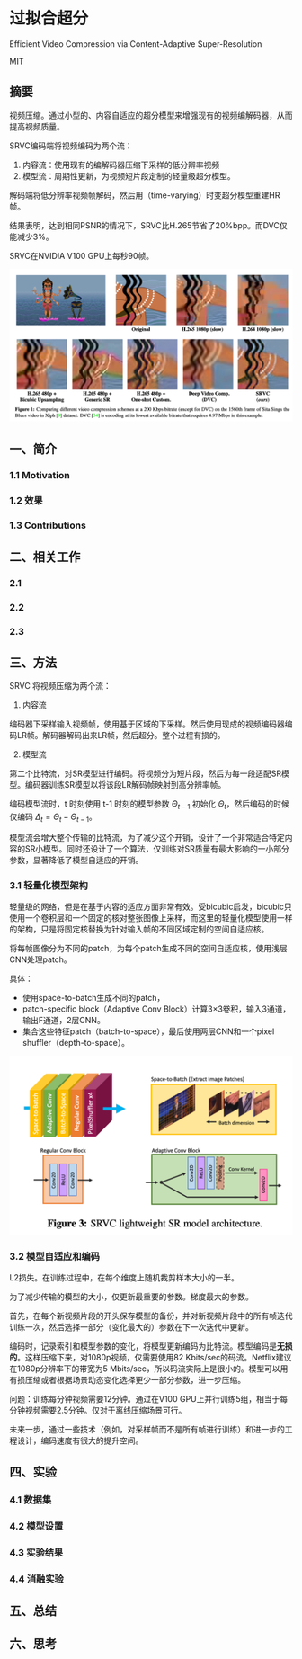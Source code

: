 # 过拟合超分

Efficient Video Compression via Content-Adaptive Super-Resolution

MIT

## 摘要

视频压缩。通过小型的、内容自适应的超分模型来增强现有的视频编解码器，从而提高视频质量。

SRVC编码端将视频编码为两个流：

1. 内容流：使用现有的编解码器压缩下采样的低分辨率视频
2. 模型流：周期性更新，为视频短片段定制的轻量级超分模型。

解码端将低分辨率视频帧解码，然后用（time-varying）时变超分模型重建HR帧。

结果表明，达到相同PSNR的情况下，SRVC比H.265节省了20%bpp。而DVC仅能减少3%。

SRVC在NVIDIA V100 GPU上每秒90帧。

![](assets/20211130_192223_image.png)

## 一、简介

### 1.1 Motivation

### 1.2 效果

### 1.3 Contributions

## 二、相关工作

### 2.1

### 2.2

### 2.3

## 三、方法

SRVC 将视频压缩为两个流：

1. 内容流

编码器下采样输入视频帧，使用基于区域的下采样。然后使用现成的视频编码器编码LR帧。解码器解码出来LR帧，然后超分。整个过程有损的。

2. 模型流

第二个比特流，对SR模型进行编码。将视频分为短片段，然后为每一段适配SR模型。编码器训练SR模型以将该段LR解码帧映射到高分辨率帧。

编码模型流时，t 时刻使用 t-1 时刻的模型参数 $\Theta_{t-1}$ 初始化 $\Theta_t$，然后编码的时候仅编码 $\Delta_t=\Theta_{t}-\Theta_{t-1}$。

模型流会增大整个传输的比特流，为了减少这个开销，设计了一个非常适合特定内容的SR小模型。同时还设计了一个算法，仅训练对SR质量有最大影响的一小部分参数，显著降低了模型自适应的开销。

### 3.1 轻量化模型架构

轻量级的网络，但是在基于内容的适应方面非常有效。受bicubic启发，bicubic只使用一个卷积层和一个固定的核对整张图像上采样，而这里的轻量化模型使用一样的架构，只是将固定核替换为针对输入帧的不同区域定制的空间自适应核。

将每帧图像分为不同的patch，为每个patch生成不同的空间自适应核，使用浅层CNN处理patch。

具体：

- 使用space-to-batch生成不同的patch，
- patch-specific block（Adaptive Conv Block）计算3×3卷积，输入3通道，输出F通道，2层CNN。
- 集合这些特征patch（batch-to-space），最后使用两层CNN和一个pixel shuffler（depth-to-space）。

![](assets/20211130_200835_image.png)

### 3.2 模型自适应和编码

L2损失。在训练过程中，在每个维度上随机裁剪样本大小的一半。

为了减少传输的模型的大小，仅更新最重要的参数。梯度最大的参数。

首先，在每个新视频片段的开头保存模型的备份，并对新视频片段中的所有帧迭代训练一次，然后选择一部分（变化最大的）参数在下一次迭代中更新。

编码时，记录索引和模型参数的变化，将模型更新编码为比特流。模型编码是**无损的**。这样压缩下来，对1080p视频，仅需要使用82 Kbits/sec的码流。Netflix建议在1080p分辨率下的带宽为5 Mbits/sec，所以码流实际上是很小的。模型可以用有损压缩或者根据场景动态变化选择更少一部分参数，进一步压缩。

问题：训练每分钟视频需要12分钟。通过在V100 GPU上并行训练5组，相当于每分钟视频需要2.5分钟。仅对于离线压缩场景可行。

未来一步，通过一些技术（例如，对采样帧而不是所有帧进行训练）和进一步的工程设计，编码速度有很大的提升空间。

## 四、实验

### 4.1 数据集

### 4.2 模型设置

### 4.3 实验结果

### 4.4 消融实验

## 五、总结

## 六、思考
